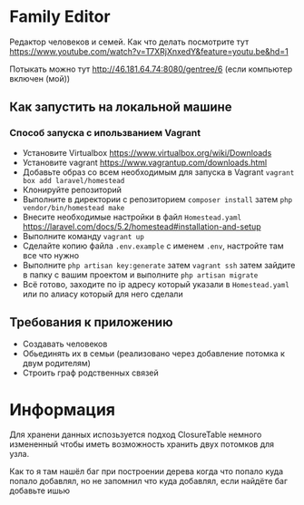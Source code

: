 # Family Editor

Редактор человеков и семей. Как что делать посмотрите тут https://www.youtube.com/watch?v=T7XRjXnxedY&feature=youtu.be&hd=1

Потыкать можно тут http://46.181.64.74:8080/gentree/6 (если компьютер включен (мой))

## Как запустить на локальной машине
### Способ запуска с ипользванием Vagrant
- Установите Virtualbox https://www.virtualbox.org/wiki/Downloads
- Установите vagrant https://www.vagrantup.com/downloads.html
- Добавьте образ со всем необходимым для запуска в Vagrant 
```vagrant box add laravel/homestead```
- Клонируйте репозиторий
- Выполните в директории с репозиторием
```composer install``` затем
```php vendor/bin/homestead make```
- Внесите необходимые настройки в файл 
```Homestead.yaml``` https://laravel.com/docs/5.2/homestead#installation-and-setup
- Выполните команду
```vagrant up```
- Сделайте копию файла ```.env.example``` с именем ```.env```, настройте там все что нужно
- Выполните
```php artisan key:generate``` затем
```vagrant ssh``` затем зайдите в папку с вашим проектом и выполните
```php artisan migrate```
- Всё готово, заходите по ip адресу который указали в ```Homestead.yaml``` или по алиасу который для него сделали

## Требования к приложению
- Создавать человеков
- Обьединять их в семьи (реализовано через добавление потомка к двум родителям)
- Строить граф родственных связей

# Информация
Для хранени данных испозьзуется подход ClosureTable немного измененный чтобы иметь возможность хранить двух потомков для узла.

Как то я там нашёл баг при построении дерева когда что попало куда попало добавлял, но не запомнил что куда добавлял, если найдёте баг добавьте ишью




